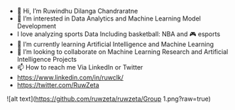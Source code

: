 - 👋 Hi, I’m Ruwindhu Dilanga Chandraratne
- 👀 I’m interested in Data Analytics and Machine Learning Model Development
- I love analyzing sports Data Including basketball: NBA and :video_game: esports 
- 🌱 I’m currently learning Artificial Intelligence and Machine Learning 
- 💞️ I’m looking to collaborate on Machine Learning Research and Artificial Intelligence Projects 
- 📫 How to reach me Via LinkedIn or Twitter 
- https://www.linkedin.com/in/ruwclk/
- https://twitter.com/RuwZeta

![alt text](https://github.com/ruwzeta/ruwzeta/Group 1.png?raw=true)

<!---
ruwzeta/ruwzeta is a ✨ special ✨ repository because its `README.md` (this file) appears on your GitHub profile.
You can click the Preview link to take a look at your changes.
--->
